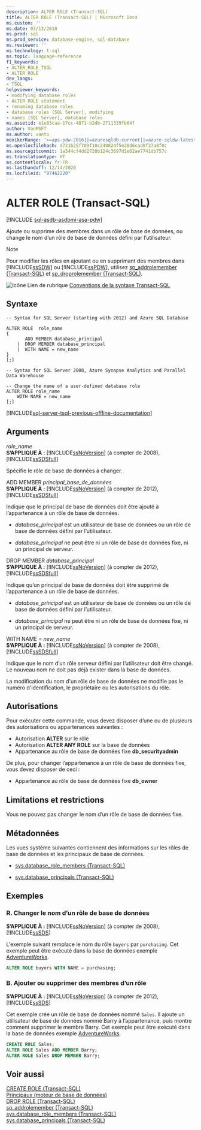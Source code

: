 ```yaml
---
description: ALTER ROLE (Transact-SQL)
title: ALTER ROLE (Transact-SQL) | Microsoft Docs
ms.custom: ''
ms.date: 03/13/2018
ms.prod: sql
ms.prod_service: database-engine, sql-database
ms.reviewer: ''
ms.technology: t-sql
ms.topic: language-reference
f1_keywords:
- ALTER_ROLE_TSQL
- ALTER ROLE
dev_langs:
- TSQL
helpviewer_keywords:
- modifying database roles
- ALTER ROLE statement
- renaming database roles
- database roles [SQL Server], modifying
- names [SQL Server], database roles
ms.assetid: e1e83caa-17cc-4871-b2db-2711339fb64f
author: VanMSFT
ms.author: vanto
monikerRange: '>=aps-pdw-2016||=azuresqldb-current||=azure-sqldw-latest||>=sql-server-2016||>=sql-server-linux-2017||=azuresqldb-mi-current'
ms.openlocfilehash: d721b25f709f10c240824f5e20d6cad0f27a8f0c
ms.sourcegitcommit: 1a544cf4dd2720b124c3697d1e62ae7741db757c
ms.translationtype: HT
ms.contentlocale: fr-FR
ms.lasthandoff: 12/14/2020
ms.locfileid: "97462220"
---
```

# <a name="alter-role-transact-sql"></a>ALTER ROLE (Transact-SQL)
[!INCLUDE [sql-asdb-asdbmi-asa-pdw](../../includes/applies-to-version/sql-asdb-asdbmi-asa-pdw.md)]

  Ajoute ou supprime des membres dans un rôle de base de données, ou change le nom d’un rôle de base de données défini par l’utilisateur.  
  
> [!NOTE]  
>  Pour modifier les rôles en ajoutant ou en supprimant des membres dans [!INCLUDE[ssSDW](../../includes/sssdw-md.md)] ou [!INCLUDE[ssPDW](../../includes/sspdw-md.md)], utilisez [sp_addrolemember &#40;Transact-SQL&#41;](../../relational-databases/system-stored-procedures/sp-addrolemember-transact-sql.md) et [sp_droprolemember &#40;Transact-SQL&#41;](../../relational-databases/system-stored-procedures/sp-droprolemember-transact-sql.md).  
  
 ![Icône Lien de rubrique](../../database-engine/configure-windows/media/topic-link.gif "Icône du lien de rubrique") [Conventions de la syntaxe Transact-SQL](../../t-sql/language-elements/transact-sql-syntax-conventions-transact-sql.md)  
  
## <a name="syntax"></a>Syntaxe  
  
```syntaxsql
-- Syntax for SQL Server (starting with 2012) and Azure SQL Database  
  
ALTER ROLE  role_name  
{  
       ADD MEMBER database_principal  
    |  DROP MEMBER database_principal  
    |  WITH NAME = new_name  
}  
[;]  
```  
  
 
```syntaxsql
-- Syntax for SQL Server 2008, Azure Synapse Analytics and Parallel Data Warehouse
  
-- Change the name of a user-defined database role  
ALTER ROLE role_name   
    WITH NAME = new_name  
[;]  
```  
  
[!INCLUDE[sql-server-tsql-previous-offline-documentation](../../includes/sql-server-tsql-previous-offline-documentation.md)]

## <a name="arguments"></a>Arguments
 *role_name*  
 **S’APPLIQUE À :**  [!INCLUDE[ssNoVersion](../../includes/ssnoversion-md.md)] (à compter de 2008), [!INCLUDE[ssSDSfull](../../includes/sssdsfull-md.md)]  
  
 Spécifie le rôle de base de données à changer.  
  
 ADD MEMBER *principal_base_de_données*  
 **S’APPLIQUE À :**  [!INCLUDE[ssNoVersion](../../includes/ssnoversion-md.md)] (à compter de 2012), [!INCLUDE[ssSDSfull](../../includes/sssdsfull-md.md)]  
  
 Indique que le principal de base de données doit être ajouté à l’appartenance à un rôle de base de données.  
  
-   *database_principal* est un utilisateur de base de données ou un rôle de base de données défini par l’utilisateur.  
  
-   *database_principal* ne peut être ni un rôle de base de données fixe, ni un principal de serveur.  
  
DROP MEMBER *database_principal*  
 **S’APPLIQUE À :**  [!INCLUDE[ssNoVersion](../../includes/ssnoversion-md.md)] (à compter de 2012), [!INCLUDE[ssSDSfull](../../includes/sssdsfull-md.md)]  
  
 Indique qu’un principal de base de données doit être supprimé de l’appartenance à un rôle de base de données.  
  
-   *database_principal* est un utilisateur de base de données ou un rôle de base de données défini par l’utilisateur.  
  
-   *database_principal* ne peut être ni un rôle de base de données fixe, ni un principal de serveur.  
  
WITH NAME = *new_name*  
 **S’APPLIQUE À :**  [!INCLUDE[ssNoVersion](../../includes/ssnoversion-md.md)] (à compter de 2008), [!INCLUDE[ssSDSfull](../../includes/sssdsfull-md.md)]  
  
 Indique que le nom d’un rôle serveur défini par l’utilisateur doit être changé. Le nouveau nom ne doit pas déjà exister dans la base de données.  
  
 La modification du nom d'un rôle de base de données ne modifie pas le numéro d'identification, le propriétaire ou les autorisations du rôle.  
  
## <a name="permissions"></a>Autorisations  
 Pour exécuter cette commande, vous devez disposer d’une ou de plusieurs des autorisations ou appartenances suivantes :  
  
-   Autorisation **ALTER** sur le rôle  
-   Autorisation **ALTER ANY ROLE** sur la base de données  
-   Appartenance au rôle de base de données fixe **db_securityadmin**  
  
De plus, pour changer l’appartenance à un rôle de base de données fixe, vous devez disposer de ceci :  
  
-   Appartenance au rôle de base de données fixe **db_owner**  
  
## <a name="limitations-and-restrictions"></a>Limitations et restrictions  
 Vous ne pouvez pas changer le nom d’un rôle de base de données fixe.  
  
## <a name="metadata"></a>Métadonnées  
 Les vues système suivantes contiennent des informations sur les rôles de base de données et les principaux de base de données.  
  
-   [sys.database_role_members &#40;Transact-SQL&#41;](../../relational-databases/system-catalog-views/sys-database-role-members-transact-sql.md)  
  
-   [sys.database_principals &#40;Transact-SQL&#41;](../../relational-databases/system-catalog-views/sys-database-principals-transact-sql.md)  
  
## <a name="examples"></a>Exemples  
  
### <a name="a-change-the-name-of-a-database-role"></a>R. Changer le nom d’un rôle de base de données  
 **S’APPLIQUE À :**  [!INCLUDE[ssNoVersion](../../includes/ssnoversion-md.md)] (à compter de 2008), [!INCLUDE[ssSDS](../../includes/sssds-md.md)]  
  
 L'exemple suivant remplace le nom du rôle `buyers` par `purchasing`.   Cet exemple peut être exécuté dans la base de données exemple [AdventureWorks](https://msftdbprodsamples.codeplex.com/).
  
```sql  
ALTER ROLE buyers WITH NAME = purchasing;  
```  
  
### <a name="b-add-or-remove-role-members"></a>B. Ajouter ou supprimer des membres d’un rôle  
 **S’APPLIQUE À :**  [!INCLUDE[ssNoVersion](../../includes/ssnoversion-md.md)] (à compter de 2012), [!INCLUDE[ssSDS](../../includes/sssds-md.md)]  
  
 Cet exemple crée un rôle de base de données nommé `Sales`. Il ajoute un utilisateur de base de données nommé Barry à l’appartenance, puis montre comment supprimer le membre Barry.   Cet exemple peut être exécuté dans la base de données exemple [AdventureWorks](https://msftdbprodsamples.codeplex.com/).
  
```sql  
CREATE ROLE Sales;  
ALTER ROLE Sales ADD MEMBER Barry;  
ALTER ROLE Sales DROP MEMBER Barry;  
```  
  
## <a name="see-also"></a>Voir aussi  
 [CREATE ROLE &#40;Transact-SQL&#41;](../../t-sql/statements/create-role-transact-sql.md)   
 [Principaux &#40;moteur de base de données&#41;](../../relational-databases/security/authentication-access/principals-database-engine.md)   
 [DROP ROLE &#40;Transact-SQL&#41;](../../t-sql/statements/drop-role-transact-sql.md)   
 [sp_addrolemember &#40;Transact-SQL&#41;](../../relational-databases/system-stored-procedures/sp-addrolemember-transact-sql.md)   
 [sys.database_role_members &#40;Transact-SQL&#41;](../../relational-databases/system-catalog-views/sys-database-role-members-transact-sql.md)   
 [sys.database_principals &#40;Transact-SQL&#41;](../../relational-databases/system-catalog-views/sys-database-principals-transact-sql.md)  
  
  
